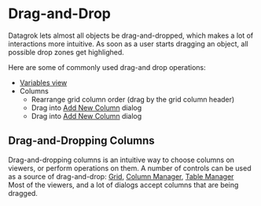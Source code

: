 <!-- TITLE: Drag-and-Drop -->
<!-- SUBTITLE: -->

# Drag-and-Drop

Datagrok lets almost all objects be drag-and-dropped, which makes a lot of interactions more intuitive.
As soon as a user starts dragging an object, all possible drop zones get highlighed.

Here are some of commonly used drag-and drop operations:

* [Variables view](navigation.md#variables)
* Columns 
  * Rearrange grid column order (drag by the grid column header)
  * Drag into [Add New Column](../transform/add-new-column.md) dialog
  * Drag into [Add New Column](../transform/add-new-column.md) dialog

## Drag-and-Dropping Columns

Drag-and-dropping columns is an intuitive way to choose columns on viewers, or perform operations on
them. A number of controls can be used as a source of drag-and-drop: 
[Grid](../visualize/viewers/grid.md), [Column Manager](../explore/column-manager.md), [Table Manager](../overview/table-manager.md)  
Most of the viewers, and a lot of dialogs accept columns that are being dragged.
